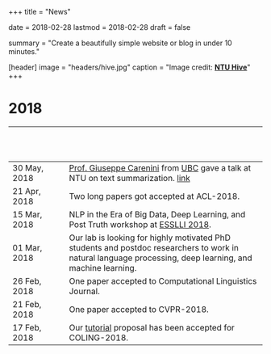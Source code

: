 +++
title = "News"

date = 2018-02-28
lastmod = 2018-02-28
draft = false

summary = "Create a beautifully simple website or blog in under 10 minutes."

[header]
image = "headers/hive.jpg"
caption = "Image credit: [**NTU Hive**](https://www.dezeen.com/2015/03/10/thomas-heatherwick-textured-tower-balconies-cpg-consultants-learning-hub-nanyang-technological-university-singapore/)"
+++
# 2018
|&nbsp; &nbsp; &nbsp; &nbsp; &nbsp; &nbsp; &nbsp; &nbsp; &nbsp; &nbsp; &nbsp; &nbsp; &nbsp; &nbsp; &nbsp;&nbsp; &nbsp; &nbsp; &nbsp; &nbsp; &nbsp; &nbsp; &nbsp; &nbsp; &nbsp; &nbsp; &nbsp; &nbsp; &nbsp; &nbsp; &nbsp;&nbsp; ||
|---|---|
|30 May, 2018 | [Prof. Giuseppe Carenini](http://www.cs.ubc.ca/~carenini/) from [UBC](http://www.cs.ubc.ca/cs-research/lci/research-groups/natural-language-processing/) gave a talk at NTU on text summarization. [link](/talk/example-talk/)
|21 Apr, 2018| Two long papers got accepted at ACL-2018.|
|15 Mar, 2018| NLP in the Era of Big Data, Deep Learning, and Post Truth workshop at [ESSLLI 2018](http://esslli2018.folli.info/courses/).|
|01 Mar, 2018| Our lab is looking for highly motivated PhD students and postdoc researchers to work in natural language processing, deep learning, and machine learning.|
|26 Feb, 2018| One paper accepted to Computational Linguistics Journal.|
|21 Feb, 2018| One paper accepted to CVPR-2018.|
|17 Feb, 2018| Our [tutorial](https://sites.google.com/view/nlpforconversations) proposal has been accepted for COLING-2018.|

<!---
# 2017
#* 15-Dec-2017 &nbsp;&nbsp;&nbsp;&nbsp; [Tasnim Mohiuddin](https://bd.linkedin.com/in/tasnimmohiuddin) joins the lab as Ph.D. student.
#* 28-Sep-2017 &nbsp;&nbsp;&nbsp;&nbsp; [M Saiful Bari](http://775f4887654a19c7bf63f187f93b950a.blogspot.sg/) Joins the lab as an exchange student.
#* 31-Jul-2017 &nbsp;&nbsp;&nbsp;&nbsp;&nbsp; [Prof. Dr. Shafiq Rayhan Joty](https://raihanjoty.github.io/) opens the NTU-NLP lab.
--->
